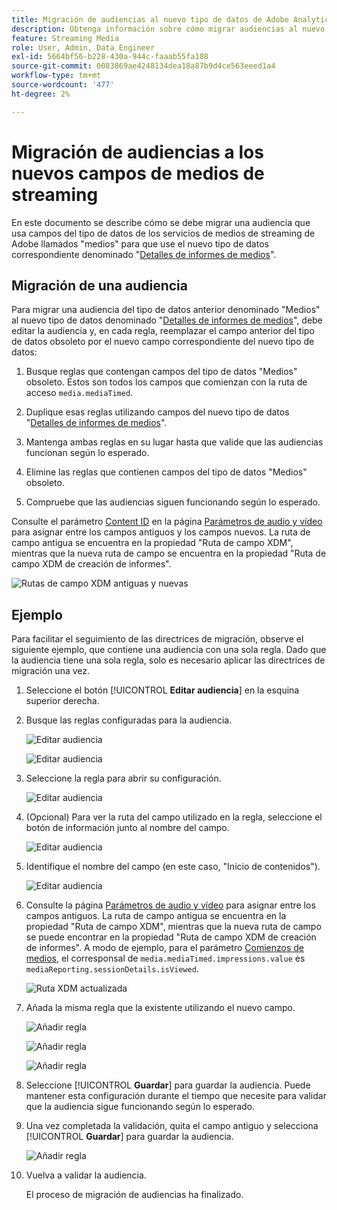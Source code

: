 ```yaml
---
title: Migración de audiencias al nuevo tipo de datos de Adobe Analytics para medios de streaming
description: Obtenga información sobre cómo migrar audiencias al nuevo tipo de datos de Adobe Analytics para medios de streaming
feature: Streaming Media
role: User, Admin, Data Engineer
exl-id: 5664bf56-b228-430a-944c-faaab55fa108
source-git-commit: 0083869ae4248134dea18a87b9d4ce563eeed1a4
workflow-type: tm+mt
source-wordcount: '477'
ht-degree: 2%

---
```


# Migración de audiencias a los nuevos campos de medios de streaming

En este documento se describe cómo se debe migrar una audiencia que usa campos del tipo de datos de los servicios de medios de streaming de Adobe llamados &quot;medios&quot; para que use el nuevo tipo de datos correspondiente denominado &quot;[Detalles de informes de medios](https://experienceleague.adobe.com/es/docs/experience-platform/xdm/data-types/media-reporting-details)&quot;.

## Migración de una audiencia

Para migrar una audiencia del tipo de datos anterior denominado &quot;Medios&quot; al nuevo tipo de datos denominado &quot;[Detalles de informes de medios](https://experienceleague.adobe.com/es/docs/experience-platform/xdm/data-types/media-reporting-details)&quot;, debe editar la audiencia y, en cada regla, reemplazar el campo anterior del tipo de datos obsoleto por el nuevo campo correspondiente del nuevo tipo de datos:

1. Busque reglas que contengan campos del tipo de datos &quot;Medios&quot; obsoleto. Estos son todos los campos que comienzan con la ruta de acceso `media.mediaTimed`.

1. Duplique esas reglas utilizando campos del nuevo tipo de datos &quot;[Detalles de informes de medios](https://experienceleague.adobe.com/es/docs/experience-platform/xdm/data-types/media-reporting-details)&quot;.

1. Mantenga ambas reglas en su lugar hasta que valide que las audiencias funcionan según lo esperado.

1. Elimine las reglas que contienen campos del tipo de datos &quot;Medios&quot; obsoleto.

1. Compruebe que las audiencias siguen funcionando según lo esperado.

Consulte el parámetro [Content ID](https://experienceleague.adobe.com/es/docs/media-analytics/using/implementation/variables/audio-video-parameters#content-id) en la página [Parámetros de audio y vídeo](https://experienceleague.adobe.com/es/docs/media-analytics/using/implementation/variables/audio-video-parameters) para asignar entre los campos antiguos y los campos nuevos. La ruta de campo antigua se encuentra en la propiedad &quot;Ruta de campo XDM&quot;, mientras que la nueva ruta de campo se encuentra en la propiedad &quot;Ruta de campo XDM de creación de informes&quot;.

![Rutas de campo XDM antiguas y nuevas](assets/field-paths-updated.jpeg)

## Ejemplo

Para facilitar el seguimiento de las directrices de migración, observe el siguiente ejemplo, que contiene una audiencia con una sola regla. Dado que la audiencia tiene una sola regla, solo es necesario aplicar las directrices de migración una vez.

1. Seleccione el botón [!UICONTROL **Editar audiencia**] en la esquina superior derecha.

1. Busque las reglas configuradas para la audiencia.

   ![Editar audiencia](assets/audience-edit.jpeg)

   ![Editar audiencia](assets/audience-edit2.jpeg)

1. Seleccione la regla para abrir su configuración.

   ![Editar audiencia](assets/audience-edit3.jpeg)

1. (Opcional) Para ver la ruta del campo utilizado en la regla, seleccione el botón de información junto al nombre del campo.

   ![Editar audiencia](assets/audience-edit4.jpeg)

1. Identifique el nombre del campo (en este caso, &quot;Inicio de contenidos&quot;).

   ![Editar audiencia](assets/audience-edit5.jpeg)

1. Consulte la página [Parámetros de audio y vídeo](https://experienceleague.adobe.com/es/docs/media-analytics/using/implementation/variables/audio-video-parameters) para asignar entre los campos antiguos. La ruta de campo antigua se encuentra en la propiedad &quot;Ruta de campo XDM&quot;, mientras que la nueva ruta de campo se puede encontrar en la propiedad &quot;Ruta de campo XDM de creación de informes&quot;. A modo de ejemplo, para el parámetro [Comienzos de medios](https://experienceleague.adobe.com/es/docs/media-analytics/using/implementation/variables/audio-video-parameters#media-starts), el corresponsal de `media.mediaTimed.impressions.value` es `mediaReporting.sessionDetails.isViewed`.

   ![Ruta XDM actualizada](assets/updated-xdm-path.jpeg)

1. Añada la misma regla que la existente utilizando el nuevo campo.

   ![Añadir regla](assets/add-rule.jpeg)

   ![Añadir regla](assets/add-rule2.jpeg)

   ![Añadir regla](assets/add-rule3.jpeg)

1. Seleccione [!UICONTROL **Guardar**] para guardar la audiencia. Puede mantener esta configuración durante el tiempo que necesite para validar que la audiencia sigue funcionando según lo esperado.

1. Una vez completada la validación, quita el campo antiguo y selecciona [!UICONTROL **Guardar**] para guardar la audiencia.

   ![Añadir regla](assets/add-rule4.jpeg)

1. Vuelva a validar la audiencia.

   El proceso de migración de audiencias ha finalizado.
